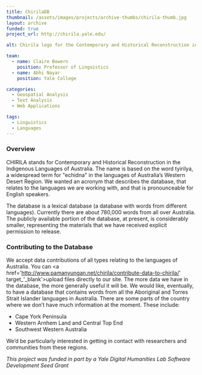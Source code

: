 ```yaml
---
title: ChirilaDB
thumbnail: /assets/images/projects/archive-thumbs/chirila-thumb.jpg
layout: archive
funded: true
project_url: http://chirila.yale.edu/

alt: Chirila logo for the Contemporary and Historical Reconstruction in the Indigenous Languages of Australia

team:
  - name: Claire Bowern
    position: Professor of Linguistics
  - name: Abhi Nayar
    position: Yale College

categories:
  - Geospatial Analysis
  - Text Analysis
  - Web Applications

tags:
  - Linguistics
  - Languages
---
```


### Overview

CHIRILA stands for Contemporary and Historical Reconstruction in the Indigenous Languages of Australia. The name is based on the word tyirilya, a widespread term for "echidna" in the languages of Australia’s Western Desert Region. We wanted an acronym that describes the database, that relates to the languages we are working with, and that is pronounceable for English speakers.

The database is a lexical database (a database with words from different languages). Currently there are about 780,000 words from all over Australia. The publicly available portion of the database, at present, is considerably smaller, representing the materials that we have received explicit permission to release.

### Contributing to the Database

We accept data contributions of all types relating to the languages of Australia. You can <a href='http://www.pamanyungan.net/chirila/contribute-data-to-chirila/' target_'_blank'>upload files</a> directly to our site. The more data we have in the database, the more generally useful it will be. We would like, eventually, to have a database that contains words from all the Aboriginal and Torres Strait Islander languages in Australia. There are some parts of the country where we don’t have much information at the moment. These include:

* Cape York Peninsula
* Western Arnhem Land and Central Top End
* Southwest Western Australia

We’d be particularly interested in getting in contact with researchers and communities from these regions.

*This project was funded in part by a Yale Digital Humanities Lab Software Development Seed Grant*